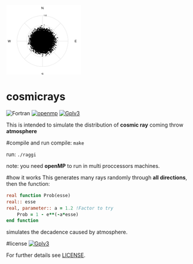 ![res.png](res.png "Plot")
# cosmicrays
![Fortran](https://img.shields.io/badge/language-Fortran-green.svg)
[![openmp](https://img.shields.io/badge/requires-open--mp-blue.svg)](http://www.openmp.org/)
[![Gplv3](https://img.shields.io/badge/license-GPLv3-red.svg)](https://www.gnu.org/licenses/)

This is intended to simulate the distribution of **cosmic ray** coming throw **atmosphere**

#compile and run
compile: `make`

run: `./raggi`

note: you need **openMP** to run in multi proccessors machines.

#how it works
This generates many rays randomly through **all directions**, then the function:
``` fortran
real function Prob(esse)
real:: esse
real, parameter:: a = 1.2 !Factor to try
	Prob = 1 - e**(-a*esse)
end function
```
simulates the decadence caused by atmosphere.



#license
[![Gplv3](https://www.gnu.org/graphics/gplv3-88x31.png "Gpl v3")](https://www.gnu.org/licenses/gpl.txt)

For further details see [LICENSE](LICENSE).
